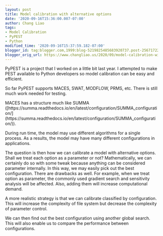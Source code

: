```yaml
---
layout: post
title: Model calibration with alternative options
date: '2020-09-16T15:36:00.007-07:00'
author: Chang Liao
tags:
- Model Calibration
- PyPEST
- Python
modified_time: '2020-09-16T15:37:59.182-07:00'
blogger_id: tag:blogger.com,1999:blog-5219825485683920737.post-2567172248827693524
blogger_orig_url: https://www.changliao.us/2020/09/model-calibration-with-alternative.html
---
```


<p> PyPEST is a project that I worked on a little bit last year. I attempted 
to make PEST available to Python developers so model calibration can be easy 
and efficient.</p><p>So far PyPEST supports MACES, SWAT, MODFLOW, PRMS, etc. 
There is still much work needed for testing.</p><p>MACES has a structure much 
like SUMMA 
([https://summa.readthedocs.io/en/latest/configuration/SUMMA_configuration/](https://summa.readthedocs.io/en/latest/configuration/SUMMA_configuration/)).</p><p>During 
run time, the model may use different algorithms for a single process. As a 
results, the model may have many different configurations in 
applications.</p><p>The question is then how we can calibrate a model with 
alternative options. Shall we treat each option as a parameter or not? 
Mathematically, we can certainly do so with some tweak because anything can be 
considered parameter internally. In this way, we may easily pick out the best 
configuration. There are drawbacks as well. For example, when we treat option 
as parameter, the commonly used gradient search and sensitivity analysis will 
be affected. Also, adding them will increase computational demand.</p><p>A 
more realistic strategy is that we can calibrate classified by configuration. 
This will increase the complexity of file system but decrease the complexity 
of parameter control.</p><p>We can then find out the best configuration using 
another global search. This will also enable us to compare the performance 
between configurations.</p> 